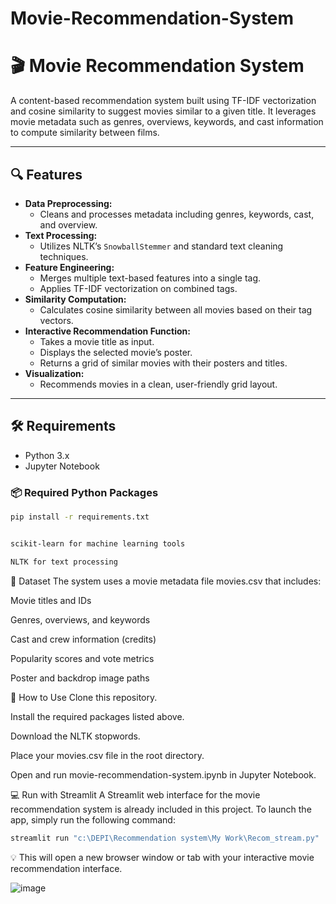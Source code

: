 # Movie-Recommendation-System
# 🎬 Movie Recommendation System

A content-based recommendation system built using TF-IDF vectorization and cosine similarity to suggest movies similar to a given title. It leverages movie metadata such as genres, overviews, keywords, and cast information to compute similarity between films.

---

## 🔍 Features

- **Data Preprocessing:**
  - Cleans and processes metadata including genres, keywords, cast, and overview.
- **Text Processing:**
  - Utilizes NLTK’s `SnowballStemmer` and standard text cleaning techniques.
- **Feature Engineering:**
  - Merges multiple text-based features into a single tag.
  - Applies TF-IDF vectorization on combined tags.
- **Similarity Computation:**
  - Calculates cosine similarity between all movies based on their tag vectors.
- **Interactive Recommendation Function:**
  - Takes a movie title as input.
  - Displays the selected movie’s poster.
  - Returns a grid of similar movies with their posters and titles.
- **Visualization:**
  - Recommends movies in a clean, user-friendly grid layout.

---

## 🛠️ Requirements

- Python 3.x
- Jupyter Notebook

### 📦 Required Python Packages

```bash
pip install -r requirements.txt


scikit-learn for machine learning tools

NLTK for text processing
```
📂 Dataset
The system uses a movie metadata file movies.csv that includes:

Movie titles and IDs

Genres, overviews, and keywords

Cast and crew information (credits)

Popularity scores and vote metrics

Poster and backdrop image paths

🚀 How to Use
Clone this repository.

Install the required packages listed above.

Download the NLTK stopwords.

Place your movies.csv file in the root directory.

Open and run movie-recommendation-system.ipynb in Jupyter Notebook.

💻 Run with Streamlit
A Streamlit web interface for the movie recommendation system is already included in this project.
To launch the app, simply run the following command:

```bash
streamlit run "c:\DEPI\Recommendation system\My Work\Recom_stream.py"
```
💡 This will open a new browser window or tab with your interactive movie recommendation interface.




![image](https://github.com/user-attachments/assets/2df91e46-0a89-4bb7-bbd8-00dccf5b6297)
